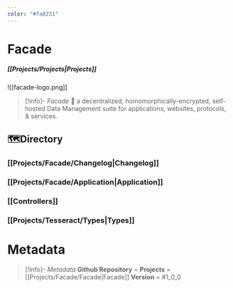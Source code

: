 ```yaml
---
color: "#fa8231"
---
```

# Facade
##### [[Projects/Projects|Projects]]

![[facade-logo.png]]

> [!info]- *Facade*
> 📡 a decentralized, homomorphically-encrypted, self-hosted Data Management suite for applications, websites, protocols, & services.

## 🗺️Directory

### [[Projects/Facade/Changelog|Changelog]]
### [[Projects/Facade/Application|Application]]
### [[Controllers]]
### [[Projects/Tesseract/Types|Types]]






# Metadata
> [!Info]- *Metadata*
> **Github Repository** = [](ttps:)
> **Projects** = [[Projects/Facade/Facade|Facade]]
> **Version** = #1_0_0
